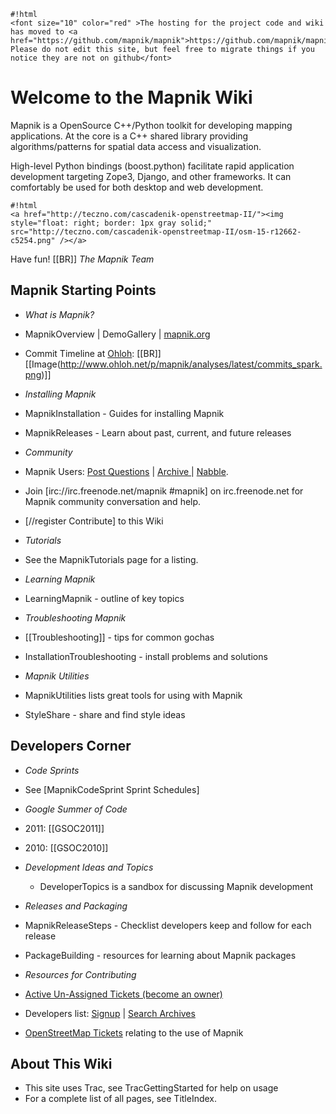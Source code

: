 <!-- Name: WikiStart -->
<!-- Version: 100 -->
<!-- Last-Modified: 2011/10/11 16:21:31 -->
<!-- Author: springmeyer -->


    #!html
    <font size="10" color="red" >The hosting for the project code and wiki has moved to <a href="https://github.com/mapnik/mapnik">https://github.com/mapnik/mapnik</a>. Please do not edit this site, but feel free to migrate things if you notice they are not on github</font>


# Welcome to the Mapnik Wiki

Mapnik is a OpenSource C++/Python toolkit for developing mapping applications. At the core is a C++ shared library providing algorithms/patterns for spatial data access and visualization. 

High-level Python bindings (boost.python) facilitate rapid application development targeting Zope3, Django, and other frameworks. It can comfortably be used for both desktop and web development.


    #!html
    <a href="http://teczno.com/cascadenik-openstreetmap-II/"><img style="float: right; border: 1px gray solid;" src="http://teczno.com/cascadenik-openstreetmap-II/osm-15-r12662-c5254.png" /></a>


Have fun! [[BR]]
_The Mapnik Team_


## Mapnik Starting Points

 * *What is Mapnik?*
  * MapnikOverview |  DemoGallery | [mapnik.org](http://mapnik.org/)
  * Commit Timeline at [Ohloh](https://www.ohloh.net/projects/mapnik): [[BR]] [[Image(http://www.ohloh.net/p/mapnik/analyses/latest/commits_spark.png)]]

 * *Installing Mapnik*
  * MapnikInstallation - Guides for installing Mapnik
  * MapnikReleases - Learn about past, current, and future releases

 * *Community*
  * Mapnik Users: [Post Questions](http://lists.berlios.de/mailman/listinfo/mapnik-users) | [ Archive ](https://lists.berlios.de/pipermail/mapnik-users/) | [Nabble](http://www.nabble.com/Mapnik-f28006.html).
  * Join [irc://irc.freenode.net/mapnik #mapnik] on irc.freenode.net for Mapnik community conversation and help.
  * [//register Contribute] to this Wiki

 * *Tutorials* 
  * See the MapnikTutorials page for a listing.

 * *Learning Mapnik*
  * LearningMapnik - outline of key topics

 * *Troubleshooting Mapnik*
  * [[Troubleshooting]] - tips for common gochas
  * InstallationTroubleshooting - install problems and solutions

 * *Mapnik Utilities*
  * MapnikUtilities lists great tools for using with Mapnik
  * StyleShare - share and find style ideas

## Developers Corner

 * *Code Sprints*
  * See [MapnikCodeSprint Sprint Schedules] 

 * *Google Summer of Code*
  * 2011: [[GSOC2011]]
  * 2010: [[GSOC2010]]
 
 * *Development Ideas and Topics*
   * DeveloperTopics is a sandbox for discussing Mapnik development

 * *Releases and Packaging*
  * MapnikReleaseSteps - Checklist developers keep and follow for each release
  * PackageBuilding - resources for learning about Mapnik packages

 * *Resources for Contributing*
  * [Active Un-Assigned Tickets (become an owner)](https://trac.mapnik.org/query?status=new&status=reopened&col=id&col=summary&col=status&col=type&col=priority&col=milestone&col=component&order=priority)
  * Developers list: [Signup](http://lists.berlios.de/mailman/listinfo/mapnik-devel) | [Search Archives](https://lists.berlios.de/pipermail/mapnik-devel/)
  * [OpenStreetMap Tickets](http://trac.openstreetmap.org/query?status=new&status=assigned&status=reopened&component=mapnik&order=id&desc=1) relating to the use of Mapnik

## About This Wiki
 * This site uses Trac, see TracGettingStarted for help on usage
 * For a complete list of all pages, see TitleIndex.